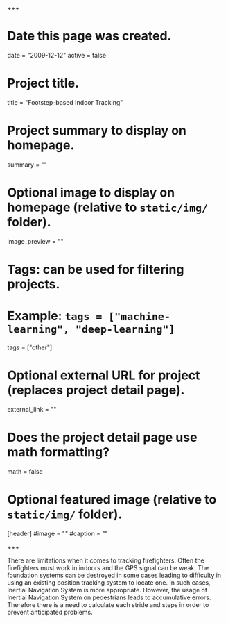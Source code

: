 +++
# Date this page was created.
date = "2009-12-12"
active = false
# Project title.
title = "Footstep-based Indoor Tracking"

# Project summary to display on homepage.
summary = ""

# Optional image to display on homepage (relative to `static/img/` folder).
image_preview = ""

# Tags: can be used for filtering projects.
# Example: `tags = ["machine-learning", "deep-learning"]`
tags = ["other"]

# Optional external URL for project (replaces project detail page).
external_link = ""

# Does the project detail page use math formatting?
math = false

# Optional featured image (relative to `static/img/` folder).
[header]
#image = ""
#caption = ""

+++

There are limitations when it comes to tracking firefighters. Often the firefighters must work in indoors and the GPS signal can be weak. The foundation systems can be destroyed in some cases leading to difficulty in using an existing position tracking system to locate one. In such cases, Inertial Navigation System is more appropriate. However, the usage of Inertial Navigation System on pedestrians leads to accumulative errors. Therefore there is a need to calculate each stride and steps in order to prevent anticipated problems.

